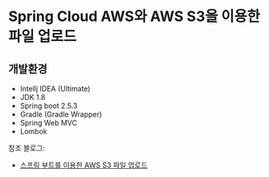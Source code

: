 # Spring Cloud AWS와 AWS S3을 이용한 파일 업로드


## 개발환경
- Intellj IDEA (Ultimate)
- JDK 1.8
- Spring boot 2.5.3
- Gradle (Gradle Wrapper)
- Spring Web MVC
- Lombok


참조 블로그: 
- [스프링 부트를 이용한 AWS S3 파일 업로드](https://willseungh0.tistory.com/2)
